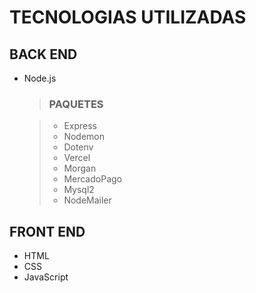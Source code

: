 # TECNOLOGIAS UTILIZADAS 

## BACK END

- Node.js

    >### PAQUETES

    >- Express 
    >- Nodemon
    >- Dotenv
    >- Vercel
    >- Morgan
    >- MercadoPago
    >- Mysql2
    >- NodeMailer 
    

## FRONT END

- HTML 
- CSS
- JavaScript